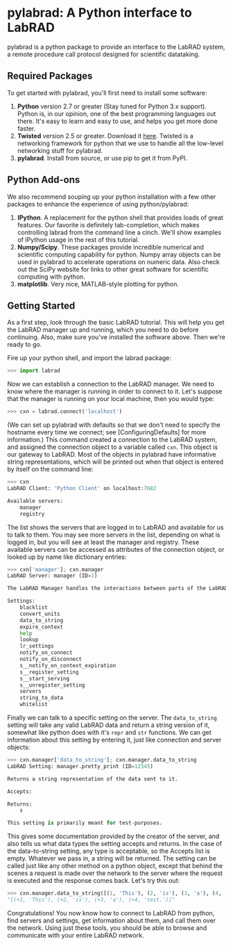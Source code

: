 # pylabrad: A Python interface to LabRAD

pylabrad is a python package to provide an interface to the LabRAD system, a remote procedure call protocol designed for scientific datataking.

## Required Packages

To get started with pylabrad, you'll first need to install some software:

1. **Python** version 2.7 or greater (Stay tuned for Python 3.x support). Python is, in our opinion, one of the best programming languages out there. It's easy to learn and easy to use, and helps you get more done faster.
1. **Twisted** version 2.5 or greater. Download it [here](https://twistedmatrix.com/trac/). Twisted is a networking framework for python that we use to handle all the low-level networking stuff for pylabrad.
1. **pylabrad**. Install from source, or use pip to get it from PyPI.

## Python Add-ons

We also recommend souping up your python installation with a few other packages to enhance the experience of using python/pylabrad:

1. **IPython**. A replacement for the python shell that provides loads of great features. Our favorite is definitely tab-completion, which makes controlling labrad from the command line a cinch. We'll show examples of IPython usage in the rest of this tutorial.
1. **Numpy/Scipy**. These packages provide incredible numerical and scientific computing capability for python. Numpy array objects can be used in pylabrad to accelerate operations on numeric data. Also check out the SciPy website for links to other great software for scientific computing with python.
1. **matplotlib**. Very nice, MATLAB-style plotting for python.

## Getting Started

As a first step, look through the basic LabRAD tutorial. This will help you get the LabRAD manager up and running, which you need to do before continuing. Also, make sure you've installed the software above. Then we're ready to go.

Fire up your python shell, and import the labrad package:
```python
>>> import labrad
```

Now we can establish a connection to the LabRAD manager. We need to know where the manager is running in order to connect to it. Let's suppose that the manager is running on your local machine, then you would type:
```python
>>> cxn = labrad.connect('localhost') 
```

(We can set up pylabrad with defaults so that we don't need to specify the hostname every time we connect; see [ConfiguringDefaults] for more information.)
This command created a connection to the LabRAD system, and assigned the connection object to a variable called `cxn`. This object is our gateway to LabRAD. Most of the objects in pylabrad have informative string representations, which will be printed out when that object is entered by itself on the command line:
```python
>>> cxn
LabRAD Client: 'Python Client' on localhost:7682

Available servers:
    manager
    registry
```

The list shows the servers that are logged in to LabRAD and available for us to talk to them. You may see more servers in the list, depending on what is logged in, but you will see at least the manager and registry. These available servers can be accessed as attributes of the connection object, or looked up by name like dictionary entries:
```python
>>> cxn['manager']; cxn.manager
LabRAD Server: manager (ID=1)

The LabRAD Manager handles the interactions between parts of the LabRAD system.

Settings:
    blacklist
    convert_units
    data_to_string
    expire_context
    help
    lookup
    lr_settings
    notify_on_connect
    notify_on_disconnect
    s__notify_on_context_expiration
    s__register_setting
    s__start_serving
    s__unregister_setting
    servers
    string_to_data
    whitelist
```

Finally we can talk to a specific setting on the server. The `data_to_string` setting will take any valid LabRAD data and return a string version of it, somewhat like python does with it's `repr` and `str` functions. We can get information about this setting by entering it, just like connection and server objects:
```python
>>> cxn.manager['data_to_string']; cxn.manager.data_to_string
LabRAD Setting: manager.pretty_print (ID=12345)

Returns a string representation of the data sent to it.

Accepts:

Returns:
    s

This setting is primarily meant for test-purposes.
```

This gives some documentation provided by the creator of the server, and also tells us what data types the setting accepts and returns. In the case of the data-to-string setting, any type is acceptable, so the Accepts list is empty. Whatever we pass in, a string will be returned. The setting can be called just like any other method on a python object, except that behind the scenes a request is made over the network to the server where the request is executed and the response comes back. Let's try this out:
```python
>>> cxn.manager.data_to_string([(1, 'This'), (2, 'is'), (3, 'a'), (4, 'test.')])
"[(+1, 'This'), (+2, 'is'), (+3, 'a'), (+4, 'test.')]"
```

Congratulations! You now know how to connect to LabRAD from python, find servers and settings, get information about them, and call them over the network. Using just these tools, you should be able to browse and communicate with your entire LabRAD network.